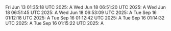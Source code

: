 
Fri Jun 13 01:35:18 UTC 2025: A
Wed Jun 18 06:51:20 UTC 2025: A
Wed Jun 18 06:51:45 UTC 2025: A
Wed Jun 18 06:53:09 UTC 2025: A
Tue Sep 16 01:12:18 UTC 2025: A
Tue Sep 16 01:12:42 UTC 2025: A
Tue Sep 16 01:14:32 UTC 2025: A
Tue Sep 16 01:15:22 UTC 2025: A
